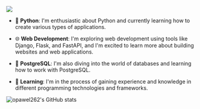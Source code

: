   ![](https://komarev.com/ghpvc/?username=your-github-opawel262)

- 🐍 **Python**: I'm enthusiastic about Python and currently learning how to create various types of applications.

- 🌐 **Web Development**: I'm exploring web development using tools like Django, Flask, and FastAPI, and I'm excited to learn more about building websites and web applications.

- 🐘 **PostgreSQL**: I'm also diving into the world of databases and learning how to work with PostgreSQL.

- 🚀 **Learning**: I'm in the process of gaining experience and knowledge in different programming technologies and frameworks.


![opawel262's GitHub stats](https://github-readme-stats.vercel.app/api?username=opawel262&show_icons=true&theme=transparent)
